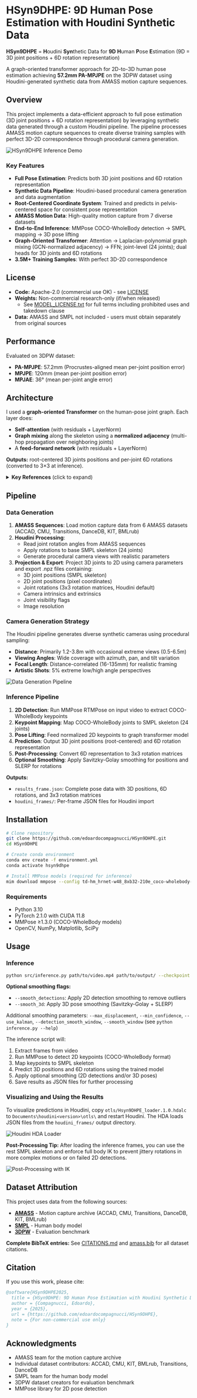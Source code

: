 # HSyn9DHPE: 9D Human Pose Estimation with Houdini Synthetic Data

**HSyn9DHPE** = **H**oudini **Syn**thetic Data for **9D** **H**uman **P**ose **E**stimation
(9D = 3D joint positions + 6D rotation representation)

A graph-oriented transformer approach for 2D-to-3D human pose estimation achieving **57.2mm PA-MPJPE** on the 3DPW dataset using Houdini-generated synthetic data from AMASS motion capture sequences.

## Overview

This project implements a data-efficient approach to full pose estimation (3D joint positions + 6D rotation representation) by leveraging synthetic data generated through a custom Houdini pipeline. The pipeline processes AMASS motion capture sequences to create diverse training samples with perfect 3D-2D correspondence through procedural camera generation.

![HSyn9DHPE Inference Demo](images/hsyn9dhpe_inference.gif)

### Key Features

- **Full Pose Estimation**: Predicts both 3D joint positions and 6D rotation representation
- **Synthetic Data Pipeline**: Houdini-based procedural camera generation and data augmentation
- **Root-Centered Coordinate System**: Trained and predicts in pelvis-centered space for consistent pose representation
- **AMASS Motion Data**: High-quality motion capture from 7 diverse datasets
- **End-to-End Inference**: MMPose COCO-WholeBody detection → SMPL mapping → 3D pose lifting
- **Graph-Oriented Transformer**: Attention → Laplacian-polynomial graph mixing (GCN-normalized adjacency) → FFN; joint-level (24 joints); dual heads for 3D joints and 6D rotations
- **3.5M+ Training Samples**: With perfect 3D-2D correspondence

## License

- **Code:** Apache-2.0 (commercial use OK) - see [LICENSE](./LICENSE)
- **Weights:** Non-commercial research-only (if/when released)
  - See [MODEL_LICENSE.txt](./MODEL_LICENSE.txt) for full terms including prohibited uses and takedown clause
- **Data:** AMASS and SMPL not included - users must obtain separately from original sources

## Performance

Evaluated on 3DPW dataset:
- **PA-MPJPE**: 57.2mm (Procrustes-aligned mean per-joint position error)
- **MPJPE**: 120mm (mean per-joint position error)
- **MPJAE**: 36° (mean per-joint angle error)

## Architecture

I used a **graph-oriented Transformer** on the human-pose joint graph. Each layer does:

- **Self-attention** (with residuals + LayerNorm)
- **Graph mixing** along the skeleton using a **normalized adjacency** (multi-hop propagation over neighboring joints)
- A **feed-forward network** (with residuals + LayerNorm)

**Outputs:** root-centered 3D joints positions and per-joint 6D rotations (converted to 3×3 at inference).

<details>
<summary><b>Key References</b> (click to expand)</summary>

```bibtex
@inproceedings{DBLP:conf/nips/VaswaniSPUJGKP17,
  author       = {Ashish Vaswani and
                  Noam Shazeer and
                  Niki Parmar and
                  Jakob Uszkoreit and
                  Llion Jones and
                  Aidan N. Gomez and
                  Lukasz Kaiser and
                  Illia Polosukhin},
  title        = {Attention is All you Need},
  booktitle    = {{NIPS}},
  pages        = {5998--6008},
  year         = {2017}
}
@inproceedings{DBLP:conf/nips/DefferrardBV16,
  author       = {Micha{\"{e}}l Defferrard and
                  Xavier Bresson and
                  Pierre Vandergheynst},
  title        = {Convolutional Neural Networks on Graphs with Fast Localized Spectral
                  Filtering},
  booktitle    = {{NIPS}},
  pages        = {3837--3845},
  year         = {2016}
}
@inproceedings{DBLP:conf/iclr/KipfW17,
  author       = {Thomas N. Kipf and
                  Max Welling},
  title        = {Semi-Supervised Classification with Graph Convolutional Networks},
  booktitle    = {{ICLR} (Poster)},
  publisher    = {OpenReview.net},
  year         = {2017}
}
@inproceedings{DBLP:conf/cvpr/ZhaoWT22,
  author       = {Weixi Zhao and
                  Weiqiang Wang and
                  Yunjie Tian},
  title        = {GraFormer: Graph-oriented Transformer for 3D Pose Estimation},
  booktitle    = {{CVPR}},
  pages        = {20406--20415},
  publisher    = {{IEEE}},
  year         = {2022}
}
@inproceedings{DBLP:conf/iccv/MartinezHRL17,
  author       = {Julieta Martinez and
                  Rayat Hossain and
                  Javier Romero and
                  James J. Little},
  title        = {A Simple Yet Effective Baseline for 3d Human Pose Estimation},
  booktitle    = {{ICCV}},
  pages        = {2659--2668},
  publisher    = {{IEEE} Computer Society},
  year         = {2017}
}
@inproceedings{DBLP:conf/cvpr/ZhouBLYL19,
  author       = {Yi Zhou and
                  Connelly Barnes and
                  Jingwan Lu and
                  Jimei Yang and
                  Hao Li},
  title        = {On the Continuity of Rotation Representations in Neural Networks},
  booktitle    = {{CVPR}},
  pages        = {5745--5753},
  publisher    = {Computer Vision Foundation / {IEEE}},
  year         = {2019}
}
```

</details>

## Pipeline

### Data Generation

1. **AMASS Sequences**: Load motion capture data from 6 AMASS datasets (ACCAD, CMU, Transitions, DanceDB, KIT, BMLrub)
2. **Houdini Processing**:
   - Read joint rotation angles from AMASS sequences
   - Apply rotations to base SMPL skeleton (24 joints)
   - Generate procedural camera views with realistic parameters
3. **Projection & Export**: Project 3D joints to 2D using camera parameters and export .npz files containing:
   - 3D joint positions (SMPL skeleton)
   - 2D joint positions (pixel coordinates)
   - Joint rotations (3x3 rotation matrices, Houdini default)
   - Camera intrinsics and extrinsics
   - Joint visibility flags
   - Image resolution

### Camera Generation Strategy

The Houdini pipeline generates diverse synthetic cameras using procedural sampling:
- **Distance**: Primarily 1.2-3.8m with occasional extreme views (0.5-6.5m)
- **Viewing Angles**: Wide coverage with azimuth, pan, and tilt variation
- **Focal Length**: Distance-correlated (16-135mm) for realistic framing
- **Artistic Shots**: 5% extreme low/high angle perspectives

![Data Generation Pipeline](images/hsyn9dhpe_data_generation.gif)

### Inference Pipeline

1. **2D Detection**: Run MMPose RTMPose on input video to extract COCO-WholeBody keypoints
2. **Keypoint Mapping**: Map COCO-WholeBody joints to SMPL skeleton (24 joints)
3. **Pose Lifting**: Feed normalized 2D keypoints to graph transformer model
4. **Prediction**: Output 3D joint positions (root-centered) and 6D rotation representation
5. **Post-Processing**: Convert 6D representation to 3x3 rotation matrices
6. **Optional Smoothing**: Apply Savitzky-Golay smoothing for positions and SLERP for rotations

**Outputs:**
- `results_frame.json`: Complete pose data with 3D positions, 6D rotations, and 3x3 rotation matrices
- `houdini_frames/`: Per-frame JSON files for Houdini import

## Installation

```bash
# Clone repository
git clone https://github.com/edoardocompagnucci/HSyn9DHPE.git
cd HSyn9DHPE

# Create conda environment
conda env create -f environment.yml
conda activate hsyn9dhpe

# Install MMPose models (required for inference)
mim download mmpose --config td-hm_hrnet-w48_8xb32-210e_coco-wholebody-384x288 --dest checkpoints/
```

### Requirements
- Python 3.10
- PyTorch 2.1.0 with CUDA 11.8
- MMPose ≥1.3.0 (COCO-WholeBody models)
- OpenCV, NumPy, Matplotlib, SciPy

## Usage

### Inference

```bash
python src/inference.py path/to/video.mp4 path/to/output/ --checkpoint checkpoints/model.pth --smooth_3d
```

**Optional smoothing flags:**
- `--smooth_detections`: Apply 2D detection smoothing to remove outliers
- `--smooth_3d`: Apply 3D pose smoothing (Savitzky-Golay + SLERP)

Additional smoothing parameters: `--max_displacement`, `--min_confidence`, `--use_kalman`, `--detection_smooth_window`, `--smooth_window` (see `python inference.py --help`)

The inference script will:
1. Extract frames from video
2. Run MMPose to detect 2D keypoints (COCO-WholeBody format)
3. Map keypoints to SMPL skeleton
4. Predict 3D positions and 6D rotations using the trained model
5. Apply optional smoothing (2D detections and/or 3D poses)
6. Save results as JSON files for further processing

### Visualizing and Using the Results

To visualize predictions in Houdini, copy `otls/Hsyn9DHPE_loader.1.0.hdalc` to `Documents\houdini<version>\otls\` and restart Houdini. The HDA loads JSON files from the `houdini_frames/` output directory.

![Houdini HDA Loader](images/hsyn9dhpe_loader.png)

**Post-Processing Tip:** After loading the inference frames, you can use the rest SMPL skeleton and enforce full body IK to prevent jittery rotations in more complex motions or on failed 2D detections.

![Post-Processing with IK](images/hsyn9dhpe_full_body_IK.png)

## Dataset Attribution

This project uses data from the following sources:

- **[AMASS](https://amass.is.tue.mpg.de/)** - Motion capture archive (ACCAD, CMU, Transitions, DanceDB, KIT, BMLrub)
- **[SMPL](https://smpl.is.tue.mpg.de/)** - Human body model
- **[3DPW](https://virtualhumans.mpi-inf.mpg.de/3DPW/)** - Evaluation benchmark

**Complete BibTeX entries:** See [CITATIONS.md](./CITATIONS.md) and [amass.bib](./amass.bib) for all dataset citations.

## Citation

If you use this work, please cite:

```bibtex
@software{HSyn9DHPE2025,
  title = {HSyn9DHPE: 9D Human Pose Estimation with Houdini Synthetic Data},
  author = {Compagnucci, Edoardo},
  year = {2025},
  url = {https://github.com/edoardocompagnucci/HSyn9DHPE},
  note = {For non-commercial use only}
}
```

## Acknowledgments

- AMASS team for the motion capture archive
- Individual dataset contributors: ACCAD, CMU, KIT, BMLrub, Transitions, DanceDB
- SMPL team for the human body model
- 3DPW dataset creators for evaluation benchmark
- MMPose library for 2D pose detection
